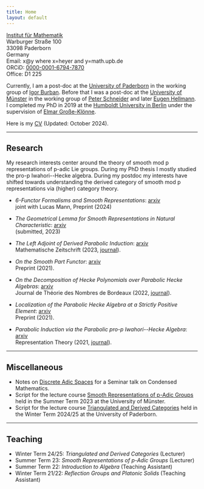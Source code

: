 ```yaml
---
title: Home
layout: default
---
```

[Institut für Mathematik](https://math.uni-paderborn.de/ueber-das-institut)<br>
Warburger Straße 100<br>
33098 Paderborn<br>
Germany<br>
Email: x@y where x=heyer and y=math.upb.de<br>
ORCiD: [0000-0001-6794-7870](https://orcid.org/0000-0001-6794-7870)<br>
Office: D1 225

Currently, I am a post-doc at the [University of Paderborn](https://www.uni-paderborn.de/) in the working group of [Igor Burban](https://math.uni-paderborn.de/ag/arbeitsgruppe-algebra). 
Before that I was a post-doc at the [University of Münster](https://www.uni-muenster.de/de/) in the working group of [Peter
Schneider](https://www.uni-muenster.de/Arithm/schneider/index.html) and later [Eugen Hellmann](https://www.uni-muenster.de/Arithm/hellmann/index.html). I completed my PhD in 2019 at the [Humboldt University in Berlin](https://www.mathematik.hu-berlin.de/en/front-page-en) under the supervision of [Elmar
Große-Klönne](https://www.mathematik.hu-berlin.de/de/forschung/forschungsgebiete/arithmetische-geometrie-und-zahlentheorie/grosse-kloenne).

Here is my [CV](/files/cv_heyer.pdf) (Updated: October 2024).

<hr>

## Research

My research interests center around the theory of smooth mod p representations of p-adic Lie groups. During my PhD thesis I mostly studied the pro-p Iwahori--Hecke algebra. During my postdoc my interests have shifted towards understanding the derived category of smooth mod p representations via (higher) category theory.

* _6-Functor Formalisms and Smooth Representations_: [arxiv](https://arxiv.org/abs/2410.13038)<br> 
	joint with Lucas Mann, Preprint (2024)

* _The Geometrical Lemma for Smooth Representations in Natural Characteristic_: [arxiv](https://arxiv.org/abs/2303.14721)<br> 
	(submitted, 2023)

* _The Left Adjoint of Derived Parabolic Induction_: [arxiv](https://arxiv.org/abs/2204.11581)<br>
	Mathematische Zeitschrift (2023, [journal](https://link.springer.com/article/10.1007/s00209-023-03385-5)).

* _On the Smooth Part Functor_: [arxiv](https://arxiv.org/abs/2108.05262)<br>
	Preprint (2021).

* _On the Decomposition of Hecke Polynomials over Parabolic Hecke Algebras_: [arxiv](https://arxiv.org/abs/2108.04535)<br>
	Journal de Théorie des Nombres de Bordeaux (2022, [journal](https://jtnb.centre-mersenne.org/articles/10.5802/jtnb.1235/)).

* _Localization of the Parabolic Hecke Algebra at a Strictly Positive Element_: [arxiv](https://arxiv.org/abs/2103.16949)<br>
	Preprint (2021).

* _Parabolic Induction via the Parabolic pro-p Iwahori--Hecke Algebra_: [arxiv](https://arxiv.org/abs/2010.08435)<br>
	Representation Theory (2021, [journal](https://www.ams.org/journals/ert/2021-25-28/S1088-4165-2021-00585-6/)).

<hr>

## Miscellaneous

* Notes on [Discrete Adic Spaces](/files/discrete_adic_spaces.pdf) for a
	Seminar talk on Condensed Mathematics.
* Script for the lecture course [Smooth Representations of p-Adic Groups](/files/smooth.pdf) held in the Summer Term 2023 at the University of Münster.
* Script for the lecture course [Triangulated and Derived Categories](/files/Script_Triangulated_Categories.pdf) held in the Winter Term 2024/25 at the University of Paderborn.

<hr>

## Teaching
* Winter Term 24/25: _Triangulated and Derived Categories_ (Lecturer)
* Summer Term 23: _Smooth Representations of p-Adic Groups_ (Lecturer)
* Summer Term 22: _Introduction to Algebra_ (Teaching Assistant)
* Winter Term 21/22: _Reflection Groups and Platonic Solids_ (Teaching Assistant)
